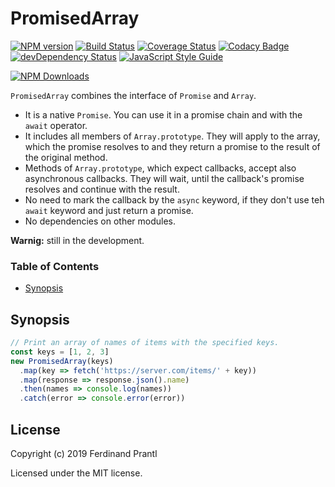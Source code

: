 # PromisedArray

[![NPM version](https://badge.fury.io/js/promised-array.png)](http://badge.fury.io/js/promised-array)
[![Build Status](https://travis-ci.org/prantlf/promised-array.png)](https://travis-ci.org/prantlf/promised-array)
[![Coverage Status](https://coveralls.io/repos/github/prantlf/promised-array/badge.svg?branch=master)](https://coveralls.io/github/prantlf/promised-array?branch=master)
[![Codacy Badge](https://api.codacy.com/project/badge/Grade/9f1034029c0747a980cd49f64f16338b)](https://www.codacy.com/app/prantlf/promised-array?utm_source=github.com&amp;utm_medium=referral&amp;utm_content=prantlf/promised-array&amp;utm_campaign=Badge_Grade)
[![devDependency Status](https://david-dm.org/prantlf/promised-array/dev-status.svg)](https://david-dm.org/prantlf/promised-array#info=devDependencies)
[![JavaScript Style Guide](https://img.shields.io/badge/code_style-standard-brightgreen.svg)](https://standardjs.com)

[![NPM Downloads](https://nodei.co/npm/promised-array.png?downloads=true&stars=true)](https://www.npmjs.com/package/promised-array)

`PromisedArray` combines the interface of `Promise` and `Array`.

* It is a native `Promise`. You can use it in a promise chain and with the `await` operator.
* It includes all members of `Array.prototype`. They will apply to the array, which the promise resolves to and they return a promise to the result of the original method.
* Methods of `Array.prototype`, which expect callbacks, accept also asynchronous callbacks. They will wait, until the callback's promise resolves and continue with the result.
* No need to mark the callback by the `async` keyword, if they don't use teh `await` keyword and just return a promise.
* No dependencies on other modules.

**Warnig:** still in the development.

### Table of Contents

- [Synopsis](#synopsis)

## Synopsis

```js
// Print an array of names of items with the specified keys.
const keys = [1, 2, 3]
new PromisedArray(keys)
  .map(key => fetch('https://server.com/items/' + key))
  .map(response => response.json().name)
  .then(names => console.log(names))
  .catch(error => console.error(error))
````

## License

Copyright (c) 2019 Ferdinand Prantl

Licensed under the MIT license.

[Node.js]: http://nodejs.org/
[NPM]: https://www.npmjs.com/
